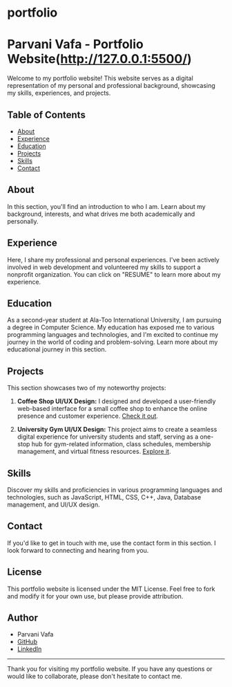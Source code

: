 # portfolio
# Parvani Vafa - Portfolio Website(http://127.0.0.1:5500/)

Welcome to my portfolio website! This website serves as a digital representation of my personal and professional background, showcasing my skills, experiences, and projects.

## Table of Contents

- [About](#about)
- [Experience](#experience)
- [Education](#education)
- [Projects](#projects)
- [Skills](#skills)
- [Contact](#contact)

## About

In this section, you'll find an introduction to who I am. Learn about my background, interests, and what drives me both academically and personally.

## Experience

Here, I share my professional and personal experiences. I've been actively involved in web development and volunteered my skills to support a nonprofit organization. You can click on "RESUME" to learn more about my experience.

## Education

As a second-year student at Ala-Too International University, I am pursuing a degree in Computer Science. My education has exposed me to various programming languages and technologies, and I'm excited to continue my journey in the world of coding and problem-solving. Learn more about my educational journey in this section.

## Projects

This section showcases two of my noteworthy projects:

1. **Coffee Shop UI/UX Design:** I designed and developed a user-friendly web-based interface for a small coffee shop to enhance the online presence and customer experience. [Check it out](https://www.figma.com/proto/eGKXPD50P9yr61WN7JWaCK/Lo-fi-mob-Hi-fi?type=design&node-id=99-115&t=LamZYGmgWMs47rIa-1&scaling=scale-down&page-id=0%3A1&starting-point-node-id=99%3A115&show-proto-sidebar=1&mode=design).

2. **University Gym UI/UX Design:** This project aims to create a seamless digital experience for university students and staff, serving as a one-stop hub for gym-related information, class schedules, membership management, and virtual fitness resources. [Explore it](https://www.figma.com/proto/fwWHjsxFje5GABJcNXLXqz/fitness?type=design&t=M0U56GIYSmSUXdYb-1&scaling=min-zoom&page-id=0%3A1&starting-point-node-id=17%3A162&node-id=17-162&mode=design).

## Skills

Discover my skills and proficiencies in various programming languages and technologies, such as JavaScript, HTML, CSS, C++, Java, Database management, and UI/UX design.

## Contact

If you'd like to get in touch with me, use the contact form in this section. I look forward to connecting and hearing from you.

## License

This portfolio website is licensed under the MIT License. Feel free to fork and modify it for your own use, but please provide attribution.

## Author

- Parvani Vafa
- [GitHub](https://github.com/PorvaniVafo)
- [LinkedIn](https://linkedin.com)

---

Thank you for visiting my portfolio website. If you have any questions or would like to collaborate, please don't hesitate to contact me.
